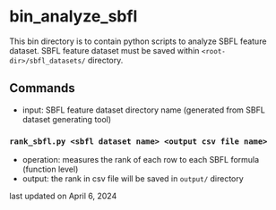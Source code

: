 # bin_analyze_sbfl
This bin directory is to contain python scripts to analyze SBFL feature dataset. SBFL feature dataset must be saved within ``<root-dir>/sbfl_datasets/`` directory.


## Commands
* input: SBFL feature dataset directory name (generated from SBFL dataset generating tool)

### ``rank_sbfl.py <sbfl dataset name> <output csv file name>``
* operation: measures the rank of each row to each SBFL formula (function level)
* output: the rank in csv file will be saved in ``output/`` directory


last updated on April 6, 2024
